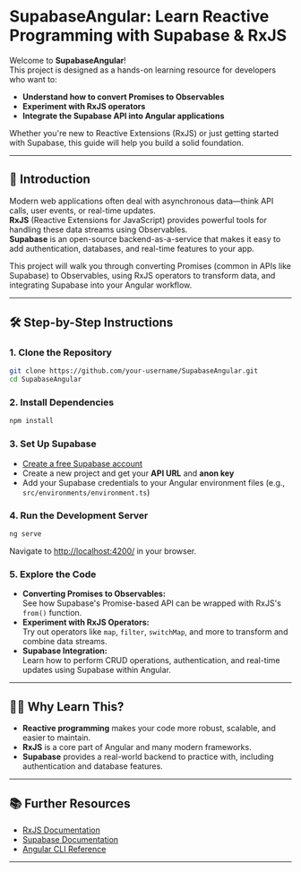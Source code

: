 # SupabaseAngular: Learn Reactive Programming with Supabase & RxJS

Welcome to **SupabaseAngular**!  
This project is designed as a hands-on learning resource for developers who want to:

- **Understand how to convert Promises to Observables**
- **Experiment with RxJS operators**
- **Integrate the Supabase API into Angular applications**

Whether you're new to Reactive Extensions (RxJS) or just getting started with Supabase, this guide will help you build a solid foundation.

---

## 🚀 Introduction

Modern web applications often deal with asynchronous data—think API calls, user events, or real-time updates.  
**RxJS** (Reactive Extensions for JavaScript) provides powerful tools for handling these data streams using Observables.  
**Supabase** is an open-source backend-as-a-service that makes it easy to add authentication, databases, and real-time features to your app.

This project will walk you through converting Promises (common in APIs like Supabase) to Observables, using RxJS operators to transform data, and integrating Supabase into your Angular workflow.

---

## 🛠️ Step-by-Step Instructions

### 1. Clone the Repository

```bash
git clone https://github.com/your-username/SupabaseAngular.git
cd SupabaseAngular
```

### 2. Install Dependencies

```bash
npm install
```

### 3. Set Up Supabase

- [Create a free Supabase account](https://app.supabase.com/)
- Create a new project and get your **API URL** and **anon key**
- Add your Supabase credentials to your Angular environment files (e.g., `src/environments/environment.ts`)

### 4. Run the Development Server

```bash
ng serve
```

Navigate to [http://localhost:4200/](http://localhost:4200/) in your browser.

### 5. Explore the Code

- **Converting Promises to Observables:**  
  See how Supabase's Promise-based API can be wrapped with RxJS's `from()` function.
- **Experiment with RxJS Operators:**  
  Try out operators like `map`, `filter`, `switchMap`, and more to transform and combine data streams.
- **Supabase Integration:**  
  Learn how to perform CRUD operations, authentication, and real-time updates using Supabase within Angular.

---

## 🧑‍💻 Why Learn This?

- **Reactive programming** makes your code more robust, scalable, and easier to maintain.
- **RxJS** is a core part of Angular and many modern frameworks.
- **Supabase** provides a real-world backend to practice with, including authentication and database features.

---

## 📚 Further Resources

- [RxJS Documentation](https://rxjs.dev/guide/overview)
- [Supabase Documentation](https://supabase.com/docs)
- [Angular CLI Reference](https://angular.dev/tools/cli)

---
